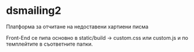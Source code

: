 # dsmailing2

Платформа за отчитане на недоставени хартиени писма

Front-End се пипа основно в static/build -> custom.css или custom.js и по темплейтите в съответните папки.